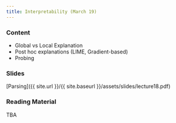 ```yaml
---
title: Interpretability (March 19)
---
```


### Content

* Global vs Local Explanation
* Post hoc explanations (LIME, Gradient-based)
* Probing

### Slides
[Parsing]({{ site.url }}/{{ site.baseurl }}/assets/slides/lecture18.pdf)

### Reading Material 

TBA



